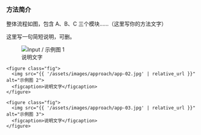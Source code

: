 <!-- _includes/sections/approach.md（或 approach.md） -->


### 方法简介
整体流程如图，包含 A、B、C 三个模块……（这里写你的方法文字）

<div class="card pad tight">
  <!-- 这句是和 background 一样的简短说明，可删 -->
  <p class="text-2">这里写一句简短说明，可删。</p>

  <!-- 与 background 相同的正方形紧凑网格：square + s-220 + compact -->
  <div class="fig-grid square tight s-220 compact">
    <figure class="fig">
      <img src="{{ '/assets/images/approach/app-01.jpg' | relative_url }}" alt="Input / 示例图 1">
      <figcaption>说明文字</figcaption>
    </figure>

    <figure class="fig">
      <img src="{{ '/assets/images/approach/app-02.jpg' | relative_url }}" alt="示例图 2">
      <figcaption>说明文字</figcaption>
    </figure>

    <figure class="fig">
      <img src="{{ '/assets/images/approach/app-03.jpg' | relative_url }}" alt="示例图 3">
      <figcaption>说明文字</figcaption>
    </figure>
  </div>
</div>
